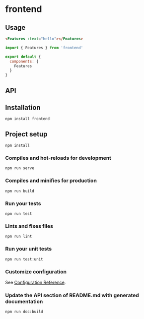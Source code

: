 
# frontend

## Usage
```HTML
<Features :text="hello"></Features>
```
```javascript
import { Features } from 'frontend'

export default {
  components: {
    Features
  }
}
```
## API

## Installation
```
npm install frontend
```

## Project setup
```
npm install
```

### Compiles and hot-reloads for development
```
npm run serve
```

### Compiles and minifies for production
```
npm run build
```

### Run your tests
```
npm run test
```

### Lints and fixes files
```
npm run lint
```

### Run your unit tests
```
npm run test:unit
```

### Customize configuration
See [Configuration Reference](https://cli.vuejs.org/config/).

### Update the API section of README.md with generated documentation
```
npm run doc:build
```
